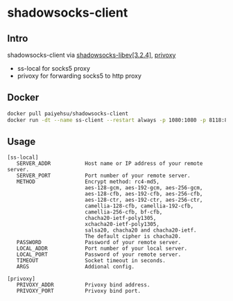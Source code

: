 # shadowsocks-client

## Intro

shadowsocks-client via [shadowsocks-libev[3.2.4]](https://github.com/shadowsocks/shadowsocks-libev), [privoxy](https://www.privoxy.org/)

- ss-local for socks5 proxy
- privoxy for forwarding socks5 to http proxy

## Docker

```bash
docker pull paiyehsu/shadowsocks-client
docker run -dt --name ss-client --restart always -p 1080:1080 -p 8118:8118 -e SERVER_ADDR=<server> -e SERVER_PORT=<port> -e METHOD=<method> -e PASSWORD=<password> paiyehsu/shadowsocks-client
```

## Usage

    [ss-local]
       SERVER_ADDR           Host name or IP address of your remote server.
       SERVER_PORT           Port number of your remote server.
       METHOD                Encrypt method: rc4-md5,
                             aes-128-gcm, aes-192-gcm, aes-256-gcm,
                             aes-128-cfb, aes-192-cfb, aes-256-cfb,
                             aes-128-ctr, aes-192-ctr, aes-256-ctr,
                             camellia-128-cfb, camellia-192-cfb,
                             camellia-256-cfb, bf-cfb,
                             chacha20-ietf-poly1305,
                             xchacha20-ietf-poly1305,
                             salsa20, chacha20 and chacha20-ietf.
                             The default cipher is chacha20.
       PASSWORD              Password of your remote server.
       LOCAL_ADDR            Port number of your local server.
       LOCAL_PORT            Password of your remote server.
       TIMEOUT               Socket timeout in seconds.
       ARGS                  Addional config.

    [privoxy]
       PRIVOXY_ADDR          Privoxy bind address.
       PRIVOXY_PORT          Privoxy bind port.
